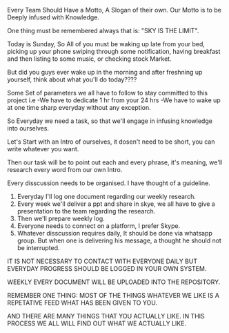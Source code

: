 Every Team Should Have a Motto, A Slogan of their own.
Our Motto is to be Deeply infused with Knowledge.

One thing must be remembered always that is:
"SKY IS THE LIMIT".

Today is Sunday, So All of you must be waking up late from your bed, picking up your phone swiping through some notification, having breakfast and then listing to some music, or checking stock Market.

But did you guys ever wake up in the morning and after freshning up yourself, think about what you'll do today????

Some Set of parameters we all have to follow to stay committed to this project i.e
-We have to dedicate 1 hr from your 24 hrs
-We have to wake up at one time sharp everyday without any exception.

So Everyday we need a task, so that we'll engage in infusing knowledge into ourselves.

Let's Start with an Intro of ourselves, it dosen't need to be short, you can write whatever you want.

Then our task will be to point out each and every phrase, it's meaning, we'll research every word from our own Intro.

Every disscussion needs to be organised.
I have thought of a guideline.

1. Everyday I'll log one document regarding our weekly research.
2. Every week we'll deliver a ppt and share in skye, we all have to give a presentation to the team regarding the research.
3. Then we'll prepare weekly log.
4. Everyone needs to connect on a platform, I prefer Skype.
5. Whatever disscussion requires daily, It should be done via whatsapp group. But when one is delivering his message, a thought he should not be interrupted.

IT IS NOT NECESSARY TO CONTACT WITH EVERYONE DAILY BUT EVERYDAY PROGRESS SHOULD BE LOGGED IN YOUR OWN SYSTEM.

WEEKLY EVERY DOCUMENT WILL BE UPLOADED INTO THE REPOSITORY.

REMEMBER ONE THING: 
MOST OF THE THINGS WHATEVER WE LIKE IS A REPETATIVE FEED WHAT HAS BEEN GIVEN TO YOU. 

AND THERE ARE MANY THINGS THAT YOU ACTUALLY LIKE.
IN THIS PROCESS WE ALL WILL FIND OUT WHAT WE ACTUALLY LIKE.
